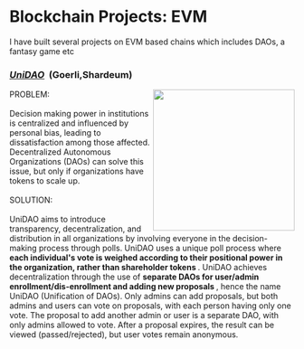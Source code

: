 # Blockchain Projects: EVM
I have built several projects on EVM based chains which includes DAOs, a fantasy game etc

<h3><u><strong><i>UniDAO</i></strong></u> &nbsp;(Goerli,Shardeum)</h3>
<img align="right" height = "250px" src="https://devfolio.co/_next/image?url=https%3A%2F%2Fassets.devfolio.co%2Fhackathons%2Ff34c5aa9e45546cc95deb1d01504598d%2Fprojects%2F70e81e93139e4f4594e7a8671a6fa222%2F78ff1851-666b-44e3-bee7-5ba54cd4d971.png&w=1440&q=75" >
PROBLEM: <br/><br/>
Decision making power in institutions is centralized and influenced by personal bias, leading to dissatisfaction among those affected. Decentralized Autonomous Organizations (DAOs) can solve this issue, but only if organizations have tokens to scale up.
<br/><br/>
SOLUTION: <br/><br/>UniDAO aims to introduce transparency, decentralization, and distribution in all organizations by involving everyone in the decision-making process through polls. UniDAO uses a unique poll process where <strong> each individual's vote is weighed according to their positional power in the organization, rather than shareholder tokens </strong>. UniDAO achieves decentralization through the use of <strong> separate DAOs for user/admin enrollment/dis-enrollment and adding new proposals </strong>, hence the name UniDAO (Unification of DAOs). Only admins can add proposals, but both admins and users can vote on proposals, with each person having only one vote. The proposal to add another admin or user is a separate DAO, with only admins allowed to vote. After a proposal expires, the result can be viewed (passed/rejected), but user votes remain anonymous.
